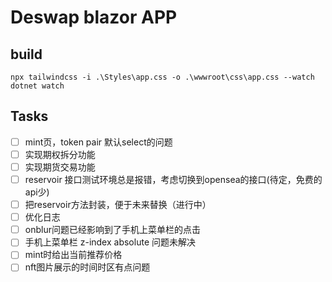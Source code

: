 # Deswap blazor APP


## build

```shell
npx tailwindcss -i .\Styles\app.css -o .\wwwroot\css\app.css --watch
dotnet watch
```

## Tasks

- [ ] mint页，token pair 默认select的问题
- [ ] 实现期权拆分功能
- [ ] 实现期货交易功能
- [ ] reservoir 接口测试环境总是报错，考虑切换到opensea的接口(待定，免费的api少)
- [ ] 把reservoir方法封装，便于未来替换（进行中）
- [ ] 优化日志
- [ ] onblur问题已经影响到了手机上菜单栏的点击
- [ ] 手机上菜单栏 z-index absolute 问题未解决
- [ ] mint时给出当前推荐价格
- [ ] nft图片展示的时间时区有点问题
